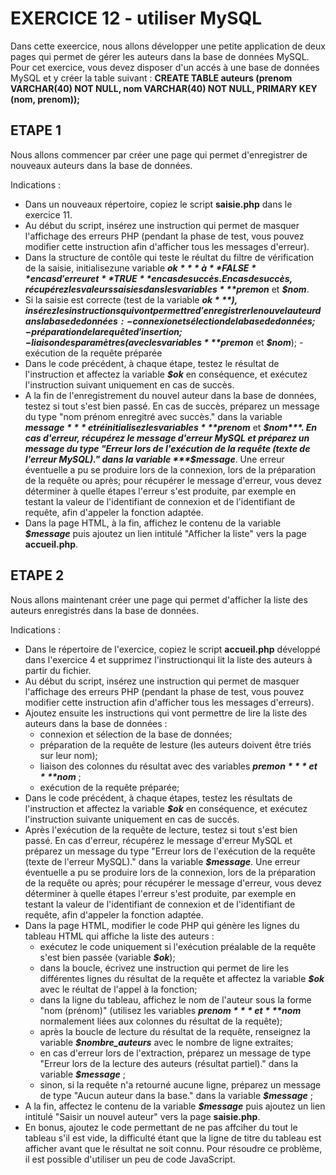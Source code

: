 #   EXERCICE 12 - utiliser MySQL  #

Dans cette exeercice, nous allons développer une petite application de deux pages qui permet de gérer les auteurs dans la base de données MySQL.
Pour cet exercice, vous devez disposer d'un accés à une base de données MySQL et y créer la table suivant : 
  **CREATE TABLE auteurs (prenom VARCHAR(40) NOT NULL, nom VARCHAR(40) NOT NULL, PRIMARY KEY (nom, prenom));**

## ETAPE 1

Nous allons commencer par créer une page qui permet d'enregistrer de nouveaux auteurs dans la base de données.

Indications : 
  - Dans un nouveaux répertoire, copiez le script **saisie.php** dans le exercice 11.
  - Au début du script, insérez une instruction qui permet de masquer l'affichage des erreurs PHP (pendant la phase de test, vous pouvez modifier cette instruction afin d'afficher tous les messages d'erreur).
  - Dans la structure de contôle qui teste le réultat du filtre de vérification de la saisie, initialisezune variable ***$ok*** à **FALSE** en cas d'erreur et **TRUE** en cas de succès. En cas de succès, récupérez les valeurs saisies dans les variables ***$premon*** et ***$nom***.
  - Si la saisie est correcte (test de la variable ***$ok***), insérez les instructions qui vont permettre d'enregistrerle nouvel auteur dans la base de données : 
        -connexion et sélection de la base de données;
        -préparation de la requête d'insertion;
        -liaison des paramètres (avec les variables ***$premon*** et ***$nom***);
        -exécution de la requête préparée
  - Dans le code précédent, à chaque étape, testez le résultat de l'instruction et affectez la variable ***$ok*** en conséquence, et exécutez l'instruction suivant uniquement en cas de succès.
  - A la fin de l'enregistrement du nouvel auteur dans la base de données, testez si tout s'est bien passé. En cas de succès, préparez un message du type "nom prénom enregitré avec succès." dans la variable ***$message*** et réinitialisez les variables ***$prenom*** et ***$nom***. En cas d'erreur, récupérez le message d'erreur MySQL et préparez un message du type "Erreur lors de l'exécution de la requête (texte de l'erreur MySQL)." dans la variable ***$message***. Une erreur éventuelle a pu se produire lors de la connexion, lors de la préparation de la requête ou après; pour récupérer le message d'erreur, vous devez déterminer à quelle étapes l'erreur s'est produite, par exemple en testant la valeur de l'identifiant de connexion et de l'identifiant de requête, afin d'appeler la fonction adaptée.
  - Dans la page HTML, à la fin, affichez le contenu de la variable ***$message*** puis ajoutez un lien intitulé "Afficher la liste" vers la page **accueil.php**.

## ETAPE 2

Nous allons maintenant créer une page qui permet d'afficher la liste des auteurs enregistrés dans la base de données.

Indications : 
  - Dans le répertoire de l'exercice, copiez le script **accueil.php** développé dans l'exercice 4 et supprimez l'instructionqui lit la liste des auteurs à partir du fichier.
  - Au début du script, insérez une instruction qui permet de masquer l'affichage  des erreurs PHP (pendant la phase de test, vous pouvez modifier cette instruction afin d'afficher tous les messages d'erreurs).
  - Ajoutez ensuite les instructions qui vont permettre de lire la liste des auteurs dans la base de données :
      - connexion et sélection de la base de données;
      - préparation de la requête de lesture (les auteurs doivent être triés sur leur nom);
      - liaison des colonnes du résultat avec des variables ***$premon*** et ***$nom*** ;
      - exécution de la requête préparée;
  - Dans le code précédent, à chaque étapes, testez les résultats de l'instruction et affectez la variable ***$ok*** en conséquence, et exécutez l'instruction suivante uniquement en cas de succés.
  - Après l'exécution de la requête de lecture, testez si tout s'est bien passé. En cas d'erreur, récupérez le message d'erreur MySQL et préparez un message du type "Erreur lors de l'exécution de la requête (texte de l'erreur MySQL)." dans la variable ***$message***.  Une erreur éventuelle a pu se produire lors de la connexion, lors de la préparation de la requête ou après; pour récupérer le message d'erreur, vous devez déterminer à quelle étapes l'erreur s'est produite, par exemple en testant la valeur de l'identifiant de connexion et de l'identifiant de requête, afin d'appeler la fonction adaptée.
  - Dans la page HTML, modifier le code PHP qui génère les lignes du tableau HTML qui affiche la liste des auteurs : 
      - exécutez le code uniquement si l'exécution préalable de la requête s'est bien passée (variable ***$ok***);
      - dans la boucle, écrivez une instruction qui permet de lire les différentes lignes du résultat de la requête et affectez la variable ***$ok*** avec  le réultat de l'appel à la fonction;
      - dans la ligne  du tableau, affichez le nom de l'auteur sous la forme "nom (prénom)" (utilisez les variables ***$prenom*** et ***$nom*** normalement liées aux colonnes du résultat de la requête);
      - après la boucle de lecture du résultat de la requête, renseignez la variable ***$nombre_auteurs*** avec le nombre de ligne extraites;
      - en cas d'erreur lors de l'extraction, préparez un message de type "Erreur lors de la lecture des auteurs (résultat partiel)." dans la variable ***$message*** ;
      - sinon, si la requête n'a retourné aucune ligne, préparez un message de type "Aucun auteur dans la base." dans la variable ***$message*** ;
  - A la fin, affectez le contenu de la variable ***$message*** puis ajoutez un lien intitulé "Saisir un  nouvel auteur" vers la page **saisie.php**.
  - En bonus, ajoutez le code permettant de ne pas affciher du tout le tableau s'il est vide, la difficulté étant que la ligne de titre du tableau est afficher avant que le résultat ne soit connu. Pour résoudre ce problème, il est possible d'utiliser un peu de code JavaScript.